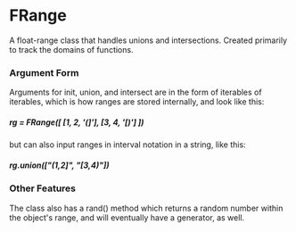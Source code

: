 # FRange

A float-range class that handles unions and intersections. Created primarily to 
track the domains of functions.

### Argument Form
Arguments for init, union, and intersect are in the form of iterables of iterables, which is how ranges are stored internally, and look like this:  
##### rg = FRange(\[ \[1, 2, '(]'], \[3, 4, '\[)'] ]) 
but can also input ranges in interval notation in a string, like this:   
##### rg.union(\["(1,2]", "\[3,4)"])

### Other Features
The class also has a rand() method which returns a random number within the object's range, and will eventually have a generator, as well.
